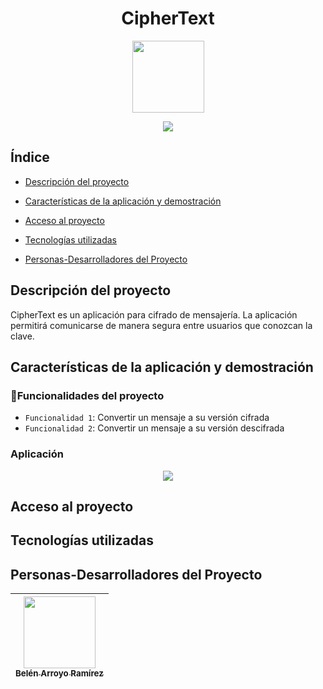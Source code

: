 <h1 align="center"> CipherText </h1>
<p align='center'>
<img src='https://user-images.githubusercontent.com/56883042/170859629-d2577980-f826-4eb6-a1fd-2587bfb2bee6.png' width=115></p> 

<p align="center">
<img src="https://img.shields.io/badge/STATUS-EN%20DESAROLLO-green">
</p>

## Índice

* [Descripción del proyecto](#descripción-del-proyecto)

* [Características de la aplicación y demostración](#Características-de-la-aplicación-y-demostración)

* [Acceso al proyecto](#acceso-proyecto)

* [Tecnologías utilizadas](#tecnologías-utilizadas)

* [Personas-Desarrolladores del Proyecto](#personas-desarrolladores)



## Descripción del proyecto

CipherText es un aplicación para cifrado de mensajería. La aplicación permitirá comunicarse de manera segura entre usuarios que conozcan la clave.

## Características de la aplicación y demostración

### :hammer:Funcionalidades del proyecto

- `Funcionalidad 1`: Convertir un mensaje a su versión cifrada
- `Funcionalidad 2`: Convertir un mensaje a su versión descifrada

### Aplicación

<p align='center'>
<img src='src/gift/CifradoCesar.gif'>
</p>

## Acceso al proyecto

## Tecnologías utilizadas

## Personas-Desarrolladores del Proyecto

| [<img src="https://user-images.githubusercontent.com/56883042/170875836-6d007ee7-7833-4c7f-b671-82d09ec6abcc.jpg" width=115><br><sub>Belén Arroyo Ramírez</sub>](https://github.com/Abelen21) |  
| :---: |










